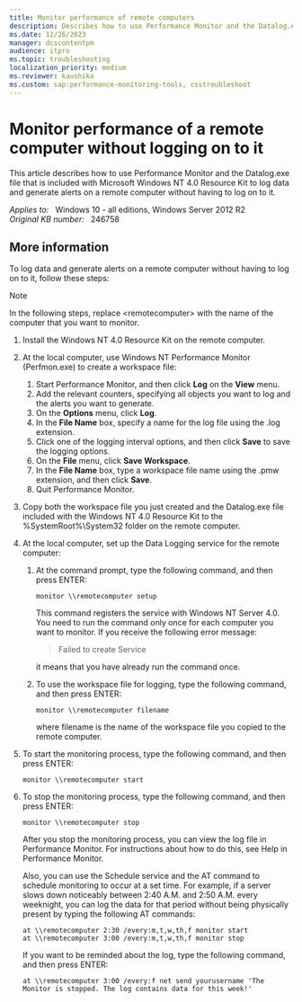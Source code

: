 ```yaml
---
title: Monitor performance of remote computers
description: Describes how to use Performance Monitor and the Datalog.exe file to monitor performance of remote computers.
ms.date: 12/26/2023
manager: dcscontentpm
audience: itpro
ms.topic: troubleshooting
localization_priority: medium
ms.reviewer: kaushika
ms.custom: sap:performance-monitoring-tools, csstroubleshoot
---
```

# Monitor performance of a remote computer without logging on to it

This article describes how to use Performance Monitor and the Datalog.exe file that is included with Microsoft Windows NT 4.0 Resource Kit to log data and generate alerts on a remote computer without having to log on to it.

_Applies to:_ &nbsp; Windows 10 - all editions, Windows Server 2012 R2  
_Original KB number:_ &nbsp; 246758

## More information

To log data and generate alerts on a remote computer without having to log on to it, follow these steps:

> [!NOTE]
> In the following steps, replace \<remotecomputer> with the name of the computer that you want to monitor.

1. Install the Windows NT 4.0 Resource Kit on the remote computer.
2. At the local computer, use Windows NT Performance Monitor (Perfmon.exe) to create a workspace file:

    1. Start Performance Monitor, and then click **Log** on the
    **View** menu.
    2. Add the relevant counters, specifying all objects you want to log and the alerts you want to generate.
    3. On the **Options** menu, click **Log**.
    4. In the **File Name** box, specify a name for the log file using the .log extension.
    5. Click one of the logging interval options, and then click
    **Save** to save the logging options.
    6. On the **File** menu, click **Save Workspace**.
    7. In the **File Name** box, type a workspace file name using the .pmw extension, and then click **Save**.
    8. Quit Performance Monitor.

3. Copy both the workspace file you just created and the Datalog.exe file included with the Windows NT 4.0 Resource Kit to the %SystemRoot%\System32 folder on the remote computer.

4. At the local computer, set up the Data Logging service for the remote computer:

    1. At the command prompt, type the following command, and then press ENTER:

        ```console
        monitor \\remotecomputer setup
        ```

        This command registers the service with Windows NT Server 4.0. You need to run the command only once for each computer you want to monitor. If you receive the following error message:

        > Failed to create Service

        it means that you have already run the command once.
  
    2. To use the workspace file for logging, type the following command, and then press ENTER:

        ```console
        monitor \\remotecomputer filename
        ```

        where filename is the name of the workspace file you copied to the remote computer.

5. To start the monitoring process, type the following command, and then press ENTER:

    ```console
    monitor \\remotecomputer start
    ```

6. To stop the monitoring process, type the following command, and then press ENTER:

    ```console
    monitor \\remotecomputer stop
    ```

    After you stop the monitoring process, you can view the log file in Performance Monitor. For instructions about how to do this, see Help in Performance Monitor.

    Also, you can use the Schedule service and the AT command to schedule monitoring to occur at a set time. For example, if a server slows down noticeably between 2:40 A.M. and 2:50 A.M. every weeknight, you can log the data for that period without being physically present by typing the following AT commands:

    ```console
    at \\remotecomputer 2:30 /every:m,t,w,th,f monitor start
    at \\remotecomputer 3:00 /every:m,t,w,th,f monitor stop
    ```

    If you want to be reminded about the log, type the following command, and then press ENTER:

    ```console
    at \\remotecomputer 3:00 /every:f net send yourusername 'The Monitor is stopped. The log contains data for this week!'
    ```
